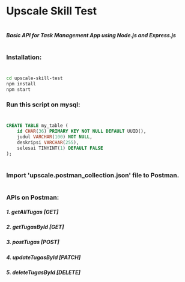 # Upscale Skill Test
#
##### Basic API for Task Management App using Node.js and Express.js
#
### Installation:
#
```sh
cd upscale-skill-test
npm install
npm start
```
### Run this script on mysql:
#
```sql
CREATE TABLE my_table (
    id CHAR(36) PRIMARY KEY NOT NULL DEFAULT UUID(),
    judul VARCHAR(100) NOT NULL,
    deskripsi VARCHAR(255),
    selesai TINYINT(1) DEFAULT FALSE
);
```
#
### Import 'upscale.postman_collection.json' file to Postman.
#
### APIs on Postman:
##### 1. getAllTugas [GET]
##### 2. getTugasById [GET]
##### 3. postTugas [POST]
##### 4. updateTugasById [PATCH]
##### 5. deleteTugasById [DELETE]